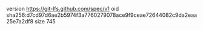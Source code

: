version https://git-lfs.github.com/spec/v1
oid sha256:d7cd97d6ae2b5974f3a7760279078ace9f9ceae72644082c9da2eaa25e7a2df8
size 745
